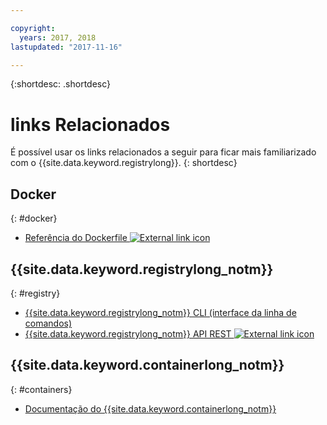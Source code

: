 ```yaml
---

copyright:
  years: 2017, 2018
lastupdated: "2017-11-16"

---
```


{:shortdesc: .shortdesc}


# links Relacionados

É possível usar os links relacionados a seguir para ficar mais familiarizado com o {{site.data.keyword.registrylong}}.
{: shortdesc}

## Docker
{: #docker}

<ul>
<li><a href="http://docs.docker.com/engine/reference/builder/" target="_blank">Referência do Dockerfile <img src="../../icons/launch-glyph.svg" alt="External link icon"></a>
</ul>

## {{site.data.keyword.registrylong_notm}}
{: #registry}

<ul>
  <li><a href="registry_cli.html" target="_blank">{{site.data.keyword.registrylong_notm}} CLI (interface da linha de comandos)</a></li>
<li><a href="https://registry.ng.bluemix.net/api/doc/" target="_blank">{{site.data.keyword.registrylong_notm}} API REST <img src="../../icons/launch-glyph.svg" alt="External link icon"></a></li>
</ul>

## {{site.data.keyword.containerlong_notm}}
{: #containers}

* [Documentação do {{site.data.keyword.containerlong_notm}}](../../containers/container_index.html)
